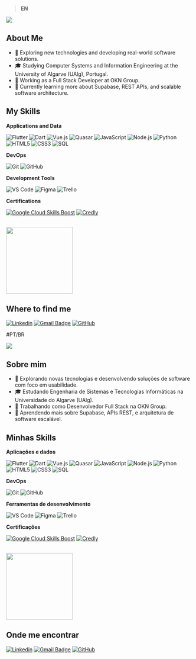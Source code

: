 >**EN**

![](https://komarev.com/ghpvc/?username=FelpsAmorim&color=006bed)

## About Me

- 🤔 Exploring new technologies and developing real-world software solutions.
- 🎓 Studying Computer Systems and Information Engineering at the University of Algarve (UAlg), Portugal.
- 💼 Working as a Full Stack Developer at OKN Group.
- 🌱 Currently learning more about Supabase, REST APIs, and scalable software architecture.

## My Skills

**Applications and Data**

![Flutter](https://img.shields.io/badge/-Flutter-333333?style=flat&logo=Flutter)
![Dart](https://img.shields.io/badge/-Dart-333333?style=flat&logo=Dart)
![Vue.js](https://img.shields.io/badge/-Vue.js-333333?style=flat&logo=Vue.js)
![Quasar](https://img.shields.io/badge/-Quasar-333333?style=flat&logo=Quasar)
![JavaScript](https://img.shields.io/badge/-JavaScript-333333?style=flat&logo=javascript)
![Node.js](https://img.shields.io/badge/-Node.js-333333?style=flat&logo=node.js)
![Python](https://img.shields.io/badge/-Python-333333?style=flat&logo=python)
![HTML5](https://img.shields.io/badge/-HTML5-333333?style=flat&logo=HTML5)
![CSS3](https://img.shields.io/badge/-CSS3-333333?style=flat&logo=CSS3)
![SQL](https://img.shields.io/badge/-SQL-333333?style=flat&logo=sqlite)

**DevOps**

![Git](https://img.shields.io/badge/-Git-333333?style=flat&logo=git)
![GitHub](https://img.shields.io/badge/-GitHub-333333?style=flat&logo=github)

**Development Tools**

![VS Code](https://img.shields.io/badge/-Visual%20Studio%20Code-333333?style=flat&logo=visual-studio-code&logoColor=007ACC)
![Figma](https://img.shields.io/badge/-Figma-333333?style=flat&logo=figma&logoColor=007ACC)
![Trello](https://img.shields.io/badge/-Trello-333333?style=flat&logo=trello)

**Certifications**

[![Google Cloud Skills Boost](https://img.shields.io/badge/Google%20Cloud%20Skills%20Boost-4285F4?style=flat&logo=google-cloud&logoColor=white)](https://www.cloudskillsboost.google/public_profiles/bef309cb-edd0-43c1-9436-f67673714de1)
[![Credly](https://img.shields.io/badge/Credly%20Badges-F36?style=flat&logo=credly&logoColor=white)](https://www.credly.com/users/felipe-felix.dce012aa)

<br/>

<a href="https://github.com/FelpsAmorim" title="Felipe's Profile">
  <img height="180em" src="https://github-readme-stats.vercel.app/api?username=FelpsAmorim&theme=dracula&show_icons=true" />
</a>

## Where to find me

[![Linkedin](https://img.shields.io/badge/-Felipe%20Félix-0077B5?style=flat-square&logo=Linkedin&logoColor=white&link=https://www.linkedin.com/in/felipe-felix-770a4923b/)](https://www.linkedin.com/in/felipe-felix-770a4923b/)
[![Gmail Badge](https://img.shields.io/badge/-felipefelixamorim@gmail.com-006bed?style=flat-square&logo=Gmail&logoColor=white&link=mailto:felipefelixamorim@gmail.com)](mailto:felipefelixamorim@gmail.com)
[![GitHub](https://img.shields.io/github/followers/FelpsAmorim?label=follow&style=social)](https://github.com/FelpsAmorim)


#PT/BR

![](https://komarev.com/ghpvc/?username=FelpsAmorim&color=006bed)

## Sobre mim

- 🤔 Explorando novas tecnologias e desenvolvendo soluções de software com foco em usabilidade.
- 🎓 Estudando Engenharia de Sistemas e Tecnologias Informáticas na Universidade do Algarve (UAlg).
- 💼 Trabalhando como Desenvolvedor Full Stack na OKN Group.
- 🌱 Aprendendo mais sobre Supabase, APIs REST, e arquitetura de software escalável.

## Minhas Skills

**Aplicações e dados**

![Flutter](https://img.shields.io/badge/-Flutter-333333?style=flat&logo=Flutter)
![Dart](https://img.shields.io/badge/-Dart-333333?style=flat&logo=Dart)
![Vue.js](https://img.shields.io/badge/-Vue.js-333333?style=flat&logo=Vue.js)
![Quasar](https://img.shields.io/badge/-Quasar-333333?style=flat&logo=Quasar)
![JavaScript](https://img.shields.io/badge/-JavaScript-333333?style=flat&logo=javascript)
![Node.js](https://img.shields.io/badge/-Node.js-333333?style=flat&logo=node.js)
![Python](https://img.shields.io/badge/-Python-333333?style=flat&logo=python)
![HTML5](https://img.shields.io/badge/-HTML5-333333?style=flat&logo=HTML5)
![CSS3](https://img.shields.io/badge/-CSS3-333333?style=flat&logo=CSS3)
![SQL](https://img.shields.io/badge/-SQL-333333?style=flat&logo=sqlite)

**DevOps**

![Git](https://img.shields.io/badge/-Git-333333?style=flat&logo=git)
![GitHub](https://img.shields.io/badge/-GitHub-333333?style=flat&logo=github)

**Ferramentas de desenvolvimento**

![VS Code](https://img.shields.io/badge/-Visual%20Studio%20Code-333333?style=flat&logo=visual-studio-code&logoColor=007ACC)
![Figma](https://img.shields.io/badge/-Figma-333333?style=flat&logo=figma&logoColor=007ACC)
![Trello](https://img.shields.io/badge/-Trello-333333?style=flat&logo=trello)

**Certificações**

[![Google Cloud Skills Boost](https://img.shields.io/badge/Google%20Cloud%20Skills%20Boost-4285F4?style=flat&logo=google-cloud&logoColor=white)](https://www.cloudskillsboost.google/public_profiles/bef309cb-edd0-43c1-9436-f67673714de1)
[![Credly](https://img.shields.io/badge/Credly%20Badges-F36?style=flat&logo=credly&logoColor=white)](https://www.credly.com/users/felipe-felix.dce012aa)

<br/>

<a href="https://github.com/FelpsAmorim" title="Perfil do Felipe">
  <img height="180em" src="https://github-readme-stats.vercel.app/api?username=FelpsAmorim&theme=dracula&show_icons=true" />
</a>

## Onde me encontrar

[![Linkedin](https://img.shields.io/badge/-Felipe%20Félix-0077B5?style=flat-square&logo=Linkedin&logoColor=white&link=https://www.linkedin.com/in/felipe-felix-770a4923b/)](https://www.linkedin.com/in/felipe-felix-770a4923b/)
[![Gmail Badge](https://img.shields.io/badge/-felipefelixamorim@gmail.com-006bed?style=flat-square&logo=Gmail&logoColor=white&link=mailto:felipefelixamorim@gmail.com)](mailto:felipefelixamorim@gmail.com)
[![GitHub](https://img.shields.io/github/followers/FelpsAmorim?label=follow&style=social)](https://github.com/FelpsAmorim)
